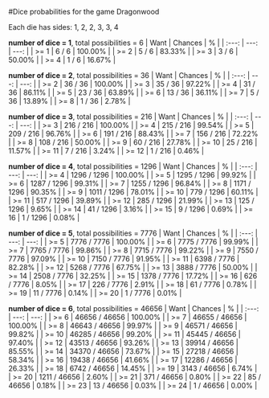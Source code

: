 #Dice probabilities for the game Dragonwood

Each die has sides: 1, 2, 2, 3, 3, 4

**number of dice = 1**, total possibilities = 6
| Want | Chances | %   |
| :---: | ---: | ---: |
| >= 1  | 6 / 6 | 100.00% |
| >= 2  | 5 / 6 |  83.33% |
| >= 3  | 3 / 6 |  50.00% |
| >= 4  | 1 / 6 |  16.67% |

**number of dice = 2**, total possibilities = 36
| Want | Chances | %   |
| :---: | ---: | ---: |
| >= 2  | 36 / 36 | 100.00% |
| >= 3  | 35 / 36 |  97.22% |
| >= 4  | 31 / 36 |  86.11% |
| >= 5  | 23 / 36 |  63.89% |
| >= 6  | 13 / 36 |  36.11% |
| >= 7  |  5 / 36 |  13.89% |
| >= 8  |  1 / 36 |   2.78% |

**number of dice = 3**, total possibilities = 216
| Want | Chances | %   |
| :---: | ---: | ---: |
| >= 3  | 216 / 216 | 100.00% |
| >= 4  | 215 / 216 |  99.54% |
| >= 5  | 209 / 216 |  96.76% |
| >= 6  | 191 / 216 |  88.43% |
| >= 7  | 156 / 216 |  72.22% |
| >= 8  | 108 / 216 |  50.00% |
| >= 9  |  60 / 216 |  27.78% |
| >= 10 |  25 / 216 |  11.57% |
| >= 11 |   7 / 216 |   3.24% |
| >= 12 |   1 / 216 |   0.46% |

**number of dice = 4**, total possibilities = 1296
| Want | Chances | %   |
| :---: | ---: | ---: |
| >= 4  | 1296 / 1296 | 100.00% |
| >= 5  | 1295 / 1296 |  99.92% |
| >= 6  | 1287 / 1296 |  99.31% |
| >= 7  | 1255 / 1296 |  96.84% |
| >= 8  | 1171 / 1296 |  90.35% |
| >= 9  | 1011 / 1296 |  78.01% |
| >= 10 |  779 / 1296 |  60.11% |
| >= 11 |  517 / 1296 |  39.89% |
| >= 12 |  285 / 1296 |  21.99% |
| >= 13 |  125 / 1296 |   9.65% |
| >= 14 |   41 / 1296 |   3.16% |
| >= 15 |    9 / 1296 |   0.69% |
| >= 16 |    1 / 1296 |   0.08% |

**number of dice = 5**, total possibilities = 7776
| Want | Chances | %   |
| :---: | ---: | ---: |
| >= 5  |  7776 / 7776 | 100.00% |
| >= 6  |  7775 / 7776 |  99.99% |
| >= 7  |  7765 / 7776 |  99.86% |
| >= 8  |  7715 / 7776 |  99.22% |
| >= 9  |  7550 / 7776 |  97.09% |
| >= 10 |  7150 / 7776 |  91.95% |
| >= 11 |  6398 / 7776 |  82.28% |
| >= 12 |  5268 / 7776 |  67.75% |
| >= 13 |  3888 / 7776 |  50.00% |
| >= 14 |  2508 / 7776 |  32.25% |
| >= 15 |  1378 / 7776 |  17.72% |
| >= 16 |   626 / 7776 |   8.05% |
| >= 17 |   226 / 7776 |   2.91% |
| >= 18 |    61 / 7776 |   0.78% |
| >= 19 |    11 / 7776 |   0.14% |
| >= 20 |     1 / 7776 |   0.01% |

**number of dice = 6**, total possibilities = 46656
| Want | Chances | %   |
| :---: | ---: | ---: |
| >= 6  |  46656 / 46656 | 100.00% |
| >= 7  |  46655 / 46656 | 100.00% |
| >= 8  |  46643 / 46656 |  99.97% |
| >= 9  |  46571 / 46656 |  99.82% |
| >= 10 |  46285 / 46656 |  99.20% |
| >= 11 |  45445 / 46656 |  97.40% |
| >= 12 |  43513 / 46656 |  93.26% |
| >= 13 |  39914 / 46656 |  85.55% |
| >= 14 |  34370 / 46656 |  73.67% |
| >= 15 |  27218 / 46656 |  58.34% |
| >= 16 |  19438 / 46656 |  41.66% |
| >= 17 |  12286 / 46656 |  26.33% |
| >= 18 |   6742 / 46656 |  14.45% |
| >= 19 |   3143 / 46656 |   6.74% |
| >= 20 |   1211 / 46656 |   2.60% |
| >= 21 |    371 / 46656 |   0.80% |
| >= 22 |     85 / 46656 |   0.18% |
| >= 23 |     13 / 46656 |   0.03% |
| >= 24 |      1 / 46656 |   0.00% |
